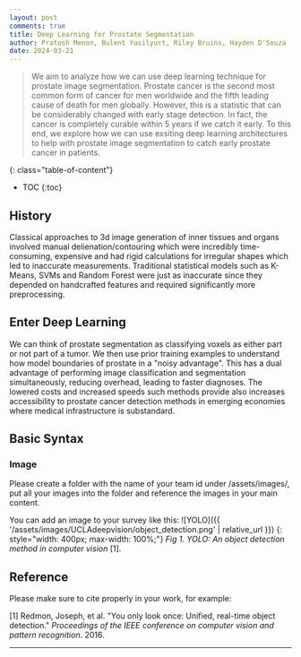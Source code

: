 ```yaml
---
layout: post
comments: true
title: Deep Learning for Prostate Segmentation
author: Pratosh Menon, Bulent Yasilyurt, Riley Bruins, Hayden D'Souza
date: 2024-03-21
---
```


> We aim to analyze how we can use deep learning technique for prostate image
> segmentation. Prostate cancer is the second most common form of cancer for men
> worldwide and the fifth leading cause of death for men globally. However, this
> is a statistic that can be considerably changed with early stage detection. In
> fact, the cancer is completely curable within 5 years if we catch it early. To
> this end, we explore how we can use exsiting deep learning architectures to
> help with prostate image segmentation to catch early prostate cancer in
> patients.

<!--more-->
{: class="table-of-content"}
* TOC
{:toc}


## History
Classical approaches to 3d image generation of inner tissues and organs involved manual delienation/contouring which were incredibly time-consuming, expensive and had rigid calculations for irregular shapes which led to inaccurate measurements. Traditional statistical models such as K-Means, SVMs and Random Forest were just as inaccurate since they depended on handcrafted features and required significantly more preprocessing.  

## Enter Deep Learning
We can think of prostate segmentation as classifying voxels as either part or not part of a tumor. We then use prior training examples to understand how model boundaries of prostate in a "noisy advantage". This has a dual advantage of performing image classification and segmentation simultaneously, reducing overhead, leading to faster diagnoses. The lowered costs and increased speeds such methods provide also increases accessibility to prostate cancer detection methods in emerging economies where medical infrastructure is substandard. 

## Basic Syntax

### Image

Please create a folder with the name of your team id under /assets/images/, put
all your images into the folder and reference the images in your main content.

<!-- deno-fmt-ignore-start -->
You can add an image to your survey like this:
![YOLO]({{ '/assets/images/UCLAdeepvision/object_detection.png' | relative_url }})
{: style="width: 400px; max-width: 100%;"}
*Fig 1. YOLO: An object detection method in computer vision* [1].
<!-- deno-fmt-ignore-end -->

## Reference

Please make sure to cite properly in your work, for example:

[1] Redmon, Joseph, et al. "You only look once: Unified, real-time object
detection." _Proceedings of the IEEE conference on computer vision and pattern
recognition_. 2016.

---
